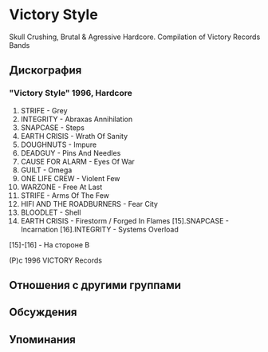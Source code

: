 # Victory Style

Skull Crushing, Brutal & Agressive Hardcore. Compilation of Victory Records Bands

## Дискография

### "Victory Style" 1996, Hardcore

1.  STRIFE - Grey
2.  INTEGRITY - Abraxas Annihilation
3.  SNAPCASE - Steps
4.  EARTH CRISIS - Wrath Of Sanity
5.  DOUGHNUTS - Impure
6.  DEADGUY - Pins And Needles
7.  CAUSE FOR ALARM - Eyes Of War
8.  GUILT - Omega
9.  ONE LIFE CREW - Violent Few
10. WARZONE - Free At Last
11. STRIFE - Arms Of The Few
12. HIFI AND THE ROADBURNERS - Fear City
13. BLOODLET - Shell
14. EARTH CRISIS - Firestorm / Forged In Flames
[15].SNAPCASE - Incarnation
[16].INTEGRITY - Systems Overload

[15]-[16] - На стороне B

(P)c 1996 VICTORY Records


## Отношения с другими группами


## Обсуждения


## Упоминания

